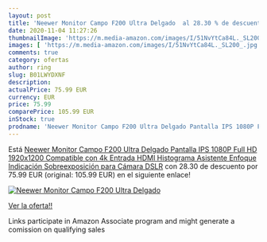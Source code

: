 ```yaml
---
layout: post
title: 'Neewer Monitor Campo F200 Ultra Delgado  al 28.30 % de descuento'
date: 2020-11-04 11:27:26
thumbnailImage: 'https://m.media-amazon.com/images/I/51NvYtCa84L._SL200_.jpg'
images: [ 'https://m.media-amazon.com/images/I/51NvYtCa84L._SL200_.jpg' ]
comments: true
category: ofertas
author: ring
slug: B01LWYDXNF
description:
actualPrice: 75.99 EUR
currency: EUR
price: 75.99
comparePrice: 105.99 EUR
inStock: true
prodname: 'Neewer Monitor Campo F200 Ultra Delgado Pantalla IPS 1080P Full HD 1920x1200 Compatible con 4k Entrada HDMI Histograma Asistente Enfoque Indicación Sobreexposición para Cámara DSLR'
---
```


Está [Neewer Monitor Campo F200 Ultra Delgado Pantalla IPS 1080P Full HD 1920x1200 Compatible con 4k Entrada HDMI Histograma Asistente Enfoque Indicación Sobreexposición para Cámara DSLR](https://www.amazon.es/dp/B01LWYDXNF/?tag=tolees-21) con 28.30 de descuento por 75.99 EUR (original: 105.99 EUR) en el siguiente enlace!

[![Neewer Monitor Campo F200 Ultra Delgado ](https://m.media-amazon.com/images/I/51NvYtCa84L._SL200_.jpg)](https://www.amazon.es/dp/B01LWYDXNF/?tag=tolees-21)

[Ver la oferta!!](https://www.amazon.es/dp/B01LWYDXNF/?tag=tolees-21)

Links participate in Amazon Associate program and might generate a comission on qualifying sales


